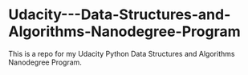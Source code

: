 # Udacity---Data-Structures-and-Algorithms-Nanodegree-Program
This is a repo for my Udacity Python Data Structures and Algorithms Nanodegree Program.
